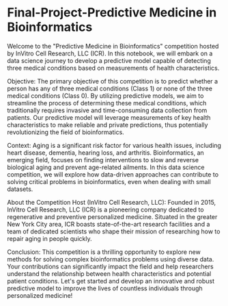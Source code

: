 # Final-Project-Predictive Medicine in Bioinformatics
Welcome to the "Predictive Medicine in Bioinformatics" competition hosted by InVitro Cell Research, LLC (ICR). In this notebook, we will embark on a data science journey to develop a predictive model capable of detecting three medical conditions based on measurements of health characteristics.

Objective: The primary objective of this competition is to predict whether a person has any of three medical conditions (Class 1) or none of the three medical conditions (Class 0). By utilizing predictive models, we aim to streamline the process of determining these medical conditions, which traditionally requires invasive and time-consuming data collection from patients. Our predictive model will leverage measurements of key health characteristics to make reliable and private predictions, thus potentially revolutionizing the field of bioinformatics.

Context: Aging is a significant risk factor for various health issues, including heart disease, dementia, hearing loss, and arthritis. Bioinformatics, an emerging field, focuses on finding interventions to slow and reverse biological aging and prevent age-related ailments. In this data science competition, we will explore how data-driven approaches can contribute to solving critical problems in bioinformatics, even when dealing with small datasets.

About the Competition Host (InVitro Cell Research, LLC): Founded in 2015, InVitro Cell Research, LLC (ICR) is a pioneering company dedicated to regenerative and preventive personalized medicine. Situated in the greater New York City area, ICR boasts state-of-the-art research facilities and a team of dedicated scientists who shape their mission of researching how to repair aging in people quickly.

Conclusion: This competition is a thrilling opportunity to explore new methods for solving complex bioinformatics problems using diverse data. Your contributions can significantly impact the field and help researchers understand the relationship between health characteristics and potential patient conditions. Let's get started and develop an innovative and robust predictive model to improve the lives of countless individuals through personalized medicine!
